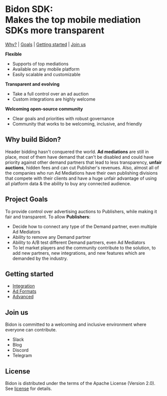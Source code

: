 # Bidon SDK: <br/> Makes the top mobile mediation SDKs more transparent

<p align="top">
  <a href="#why-build-bidon">Why?</a> |
  <a href="#project-goals">Goals</a> |
  <a href="#getting-started">Getting started</a> |
  <a href="#join-us">Join us</a>
</p>

**Flexible**

-   Supports of top mediations
-   Available on any mobile platform
-   Easily scalable and customizable

**Transparent and evolving**

- Take a full control over an ad auction
- Custom integrations are highly welcome

**Welcoming open-source community**

-   Clear goals and priorities with robust governance
-   Community that works to be welcoming, inclusive, and friendly

## Why build Bidon?

Header bidding hasn't conquered the world. **Ad mediations** are still in place, most of them have demand that can't be disabled and could have priority against other demand partners that lead to less transparency, **unfair auctions**, hidden fees and can cut Publisher's revenues. Also, almost all of the companies who run Ad Mediations have their own publishing divisions that compete with their clients and have a huge unfair advantage of using all platform data & the ability to buy any connected audience.

## Project Goals

To provide control over advertising auctions to Publishers, while making it fair and transparent. To allow **Publishers**:

-   Decide how to connect any type of the Demand partner, even multiple Ad Mediators
-   Ability to remove any Demand partner
-   Ability to A/B test different Demand partners, even Ad Mediators
-   To let market players and the community contribute to the solution, to add new partners, new integrations, and new features which are demanded by the industry.

## Getting started

-   [Integration](/Documentation~/Index.md)
-   [Ad Formats](/Documentation~/ad-formats)
-   [Advanced](/Documentation~/Advanced.md)

## Join us

Bidon is committed to a welcoming and inclusive environment where everyone can
contribute.

-   Slack
-   Blog
-   Discord
-   Telegram

## License

Bidon is distributed under the terms of the Apache License (Version 2.0). See [license](LICENSE.md) for details.
